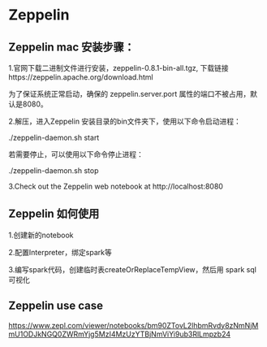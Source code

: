 # Zeppelin

## Zeppelin mac 安装步骤：
1.官网下载二进制文件进行安装，zeppelin-0.8.1-bin-all.tgz, 
下载链接https://zeppelin.apache.org/download.html

为了保证系统正常启动，确保的 zeppelin.server.port 属性的端口不被占用，默认是8080。

2.解压，进入Zeppelin 安装目录的bin文件夹下，使用以下命令启动进程：

./zeppelin-daemon.sh start

若需要停止，可以使用以下命令停止进程：

./zeppelin-daemon.sh stop

3.Check out the Zeppelin web notebook at http://localhost:8080

## Zeppelin 如何使用

1.创建新的notebook

2.配置Interpreter，绑定spark等

3.编写spark代码，创建临时表createOrReplaceTempView，然后用 spark sql 可视化


## Zeppelin use case

https://www.zepl.com/viewer/notebooks/bm90ZTovL2lhbmRvdy8zNmNjMmU1ODJkNGQ0ZWRmYjg5MzI4MzUzYTBjNmViYi9ub3RlLmpzb24
